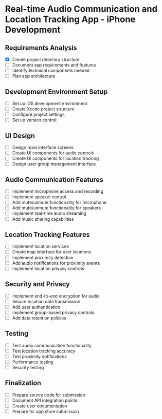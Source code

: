 # Real-time Audio Communication and Location Tracking App - iPhone Development

## Requirements Analysis
- [x] Create project directory structure
- [ ] Document app requirements and features
- [ ] Identify technical components needed
- [ ] Plan app architecture

## Development Environment Setup
- [ ] Set up iOS development environment
- [ ] Create Xcode project structure
- [ ] Configure project settings
- [ ] Set up version control

## UI Design
- [ ] Design main interface screens
- [ ] Create UI components for audio controls
- [ ] Create UI components for location tracking
- [ ] Design user group management interface

## Audio Communication Features
- [ ] Implement microphone access and recording
- [ ] Implement speaker control
- [ ] Add mute/unmute functionality for microphone
- [ ] Add mute/unmute functionality for speakers
- [ ] Implement real-time audio streaming
- [ ] Add music sharing capabilities

## Location Tracking Features
- [ ] Implement location services
- [ ] Create map interface for user locations
- [ ] Implement proximity detection
- [ ] Add audio notifications for proximity events
- [ ] Implement location privacy controls

## Security and Privacy
- [ ] Implement end-to-end encryption for audio
- [ ] Secure location data transmission
- [ ] Add user authentication
- [ ] Implement group-based privacy controls
- [ ] Add data retention policies

## Testing
- [ ] Test audio communication functionality
- [ ] Test location tracking accuracy
- [ ] Test proximity notifications
- [ ] Performance testing
- [ ] Security testing

## Finalization
- [ ] Prepare source code for submission
- [ ] Document API integration points
- [ ] Create user documentation
- [ ] Prepare for app store submission
